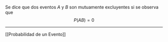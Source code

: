 Se dice que dos eventos $A$ y $B$ son mutuamente excluyentes si se observa que $$P(AB) = 0$$
***
[[Probabilidad de un Evento]]

